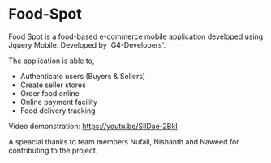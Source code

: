 # Food-Spot
Food Spot is a food-based e-commerce mobile application developed using Jquery Mobile.
Developed by 'G4-Developers'.

The application is able to,
* Authenticate users (Buyers & Sellers)
* Create seller stores
* Order food online
* Online payment facility
* Food delivery tracking

Video demonstration: https://youtu.be/SllDae-2BkI

A speacial thanks to team members Nufail, Nishanth and Naweed for contributing to the project.
